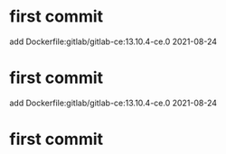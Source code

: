 # first commit
add Dockerfile:gitlab/gitlab-ce:13.10.4-ce.0 2021-08-24
# first commit
add Dockerfile:gitlab/gitlab-ce:13.10.4-ce.0 2021-08-24
# first commit
